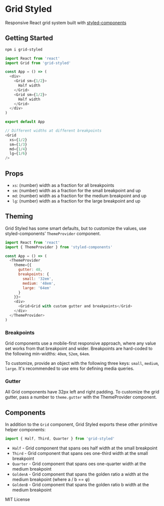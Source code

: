 
# Grid Styled

Responsive React grid system built with [styled-components](https://github.com/styled-components/styled-components)

## Getting Started

```sh
npm i grid-styled
```

```js
import React from 'react'
import Grid from 'grid-styled'

const App = () => (
  <div>
    <Grid sm={1/2}>
      Half width
    </Grid>
    <Grid sm={1/2}>
      Half width
    </Grid>
  </div>
)

export default App
```

```js
// Different widths at different breakpoints
<Grid
  xs={1/2}
  sm={1/3}
  md={1/4}
  lg={1/6}
/>
```

## Props

- `xs`: (number) width as a fraction for all breakpoints
- `sm`: (number) width as a fraction for the small breakpoint and up
- `md`: (number) width as a fraction for the medium breakpoint and up
- `lg`: (number) width as a fraction for the large breakpoint and up

## Theming

Grid Styled has some smart defaults, but to customize the values,
use styled-components’ `ThemeProvider` component.

```js
import React from 'react'
import { ThemeProvider } from 'styled-components'

const App = () => (
  <ThemeProvider
    theme={{
      gutter: 48,
      breakpoints: {
        small: '32em',
        medium: '48em',
        large: '64em'
      }
    }}>
    <div>
      <Grid>Grid with custom gutter and breakpoints</Grid>
    </div>
  </ThemeProvider>
)
```

### Breakpoints

Grid components use a mobile-first responsive approach,
where any value set works from that breakpoint and wider.
Breakpoints are hard-coded to the following min-widths: `40em`, `52em`, `64em`.

To customize, provide an object with the following three keys: `small`, `medium`, `large`.
It's recommended to use ems for defining media queries.


### Gutter

All Grid components have 32px left and right padding.
To customize the grid gutter, pass a number to `theme.gutter` with the ThemeProvider component.

## Components

In addition to the `Grid` component, Grid Styled exports these other primitive helper components:

```js
import { Half, Third, Quarter } from 'grid-styled'
```

- `Half` - Grid component that spans oes half width at the small breakpoint
- `Third` - Grid component that spans oes one-third width at the small breakpoint
- `Quarter` - Grid component that spans oes one-quarter width at the medium breakpoint
- `GoldenA` - Grid component that spans the golden ratio a width at the medium breakpoint (where a / b == φ)
- `GoldenB` - Grid component that spans the golden ratio b width at the medium breakpoint

MIT License

